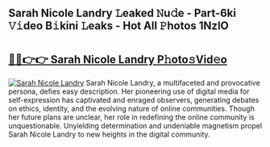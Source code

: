 ## Sarah Nicole Landry 𝙻eaked 𝙽u𝚍e - Part-6ki 𝚅𝚒deo B𝚒kini 𝙻eaks - Hot All 𝙿hotos 1NzlO

# <h2><a href="http://ld3wgr.urlbe.top/?page=Sarah+Nicole+Landry">🔗🔗👉👉 Sarah Nicole Landry P𝚑oto𝚜Vid𝚎o</a></h2>

[![Sarah Nicole Landry](https://i.imgur.com/eBuTRDB.gif)](http://ld3wgr.urlbe.top/?page=Sarah+Nicole+Landry)
Sarah Nicole Landry, a multifaceted and provocative persona, defies easy description. Her pioneering use of digital media for self-expression has captivated and enraged observers, generating debates on ethics, identity, and the evolving nature of online communities. Though her future plans are unclear, her role in redefining the online community is unquestionable. Unyielding determination and undeniable magnetism propel Sarah Nicole Landry to new heights in the digital community.
